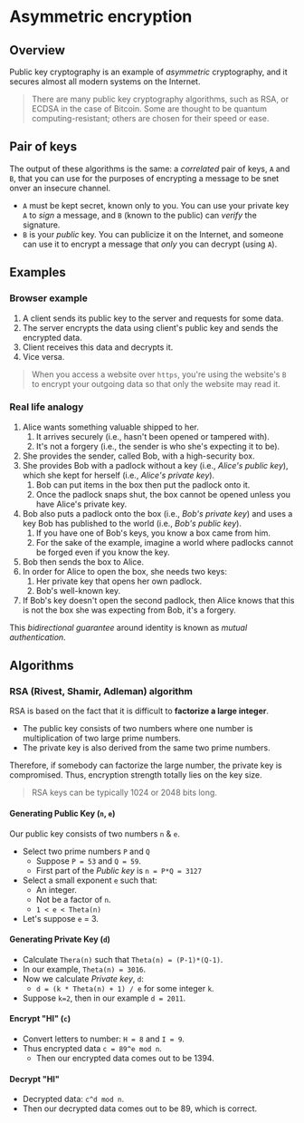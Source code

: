 # Asymmetric encryption

## Overview

Public key cryptography is an example of _asymmetric_ cryptography, and it secures almost all modern systems on the Internet.

> There are many public key cryptography algorithms, such as RSA, or ECDSA in the case of Bitcoin. Some are thought to be quantum computing-resistant; others are chosen for their speed or ease.

## Pair of keys

The output of these algorithms is the same: a _correlated_ pair of keys, `A` and `B`, that you can use for the purposes of encrypting a message to be snet onver an insecure channel.

- `A` must be kept secret, known only to you. You can use your private key `A` to _sign_ a message, and `B` (known to the public) can _verify_ the signature.
- `B` is your _public_ key. You can publicize it on the Internet, and someone can use it to encrypt a message that _only_ you can decrypt (using `A`).

## Examples

### Browser example

1. A client sends its public key to the server and requests for some data.
2. The server encrypts the data using client's public key and sends the encrypted data.
3. Client receives this data and decrypts it.
4. Vice versa.

> When you access a website over `https`, you're using the website's `B` to encrypt your outgoing data so that only the website may read it.

### Real life analogy

1. Alice wants something valuable shipped to her.
    1. It arrives securely (i.e., hasn't been opened or tampered with).
    2. It's not a forgery (i.e., the sender is who she's expecting it to be).
2. She provides the sender, called Bob, with a high-security box.
3. She provides Bob with a padlock without a key (i.e., _Alice's public key_), which she kept for herself (i.e., _Alice's private key_).
    1. Bob can put items in the box then put the padlock onto it.
    2. Once the padlock snaps shut, the box cannot be opened unless you have Alice's private key.
4. Bob also puts a padlock onto the box (i.e., _Bob's private key_) and uses a key Bob has published to the world (i.e., _Bob's public key_).
    1. If you have one of Bob's keys, you know a box came from him.
    2. For the sake of the example, imagine a world where padlocks cannot be forged even if you know the key.
5. Bob then sends the box to Alice.
6. In order for Alice to open the box, she needs two keys:
    1. Her private key that opens her own padlock.
    2. Bob's well-known key.
7. If Bob's key doesn't open the second padlock, then Alice knows that this is not the box she was expecting from Bob, it's a forgery.

This _bidirectional guarantee_ around identity is known as _mutual authentication_.

## Algorithms

### RSA (Rivest, Shamir, Adleman) algorithm

RSA is based on the fact that it is difficult to __factorize a large integer__.

- The public key consists of two numbers where one number is multiplication of two large prime numbers.
- The private key is also derived from the same two prime numbers.

Therefore, if somebody can factorize the large number, the private key is compromised. Thus, encryption strength totally lies on the key size.

> RSA keys can be typically 1024 or 2048 bits long.

#### Generating Public Key (`n`, `e`)

Our public key consists of two numbers `n` & `e`.

- Select two prime numbers `P` and `Q`
  - Suppose `P = 53` and `Q = 59`.
  - First part of the _Public key_ is `n = P*Q = 3127`
- Select a small exponent `e` such that:
  - An integer.
  - Not be a factor of `n`.
  - `1 < e < Theta(n)`
- Let's suppose `e` = 3.

#### Generating Private Key (`d`)

- Calculate `Thera(n)` such that `Theta(n) = (P-1)*(Q-1)`.
- In our example, `Theta(n) = 3016`.
- Now we calculate _Private key_, `d`:
  - `d = (k * Theta(n) + 1) / e` for some integer `k`.
- Suppose `k=2`, then in our example `d = 2011`.

#### Encrypt "HI" (`c`)

- Convert letters to number: `H = 8` and `I = 9`.
- Thus encrypted data `c = 89^e mod n`.
  - Then our encrypted data comes out to be 1394.

#### Decrypt "HI"

- Decrypted data: `c^d mod n`.
- Then our decrypted data comes out to be 89, which is correct.
